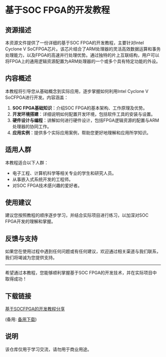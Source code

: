 # 基于SOC FPGA的开发教程

## 资源描述

本资源文件提供了一份详细的基于SOC FPGA的开发教程，主要针对Intel Cyclone V SoCFPGA芯片。该芯片结合了ARM处理器的灵活高效数据运算和事务处理能力，以及FPGA的高速并行处理优势。通过独特的片上互联结构，用户可以将FPGA上的通用逻辑资源配置为ARM处理器的一个或多个具有特定功能的外设。

## 内容概述

本教程将引导您从基础概念到实际应用，逐步掌握如何利用Intel Cyclone V SoCFPGA进行开发。内容涵盖：

1. **SOC FPGA基础知识**：介绍SOC FPGA的基本架构、工作原理及优势。
2. **开发环境搭建**：详细说明如何配置开发环境，包括软件工具的安装与设置。
3. **硬件设计与编程**：讲解如何进行硬件设计，包括FPGA逻辑资源的配置与ARM处理器的协同工作。
4. **应用实例**：提供多个实际应用案例，帮助您更好地理解和应用所学知识。

## 适用人群

本教程适合以下人群：

- 电子工程、计算机科学等相关专业的学生和研究人员。
- 从事嵌入式系统开发的工程师。
- 对SOC FPGA技术感兴趣的爱好者。

## 使用建议

建议您按照教程的顺序逐步学习，并结合实际项目进行练习，以加深对SOC FPGA开发的理解和掌握。

## 反馈与支持

如果您在使用过程中遇到任何问题或有任何建议，欢迎通过相关渠道与我们联系，我们将竭诚为您提供支持。

---

希望通过本教程，您能够顺利掌握基于SOC FPGA的开发技术，并在实际项目中取得成功！

## 下载链接
[基于SOCFPGA的开发教程分享](https://pan.quark.cn/s/2e8a3ea912d1) 

(备用: [备用下载](https://pan.baidu.com/s/121J7cVb2aqzeV_d2yCzPHQ?pwd=1234))

## 说明

该仓库仅用于学习交流，请勿用于商业用途。
